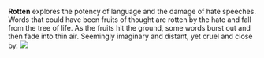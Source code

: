 **Rotten** explores the potency of language and the damage of hate speeches. Words that could have been fruits of thought are rotten by the hate and fall from the tree of life. As the fruits hit the ground, some words burst out and then fade into thin air. Seemingly imaginary and distant, yet cruel and close by.
![](../assets/output)
